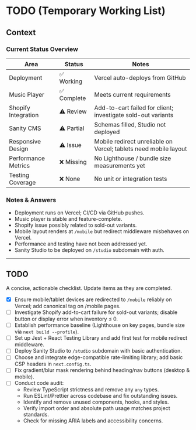 # TODO (Temporary Working List)

## Context

### Current Status Overview
| Area | Status | Notes |
|------|--------|-------|
| Deployment | ✅ Working | Vercel auto-deploys from GitHub |
| Music Player | ✅ Complete | Meets current requirements |
| Shopify Integration | ⚠️ Review | Add-to-cart failed for client; investigate sold-out variants |
| Sanity CMS | ⚠️ Partial | Schemas filled, Studio not deployed |
| Responsive Design | ⚠️ Issue | Mobile redirect unreliable on Vercel; tablets need mobile layout |
| Performance Metrics | ❌ Missing | No Lighthouse / bundle size measurements yet |
| Testing Coverage | ❌ None | No unit or integration tests |

### Notes & Answers
- Deployment runs on Vercel; CI/CD via GitHub pushes.
- Music player is stable and feature-complete.
- Shopify issue possibly related to sold-out variants.
- Mobile layout renders at `/mobile` but redirect middleware misbehaves on Vercel.
- Performance and testing have not been addressed yet.
- Sanity Studio to be deployed on `/studio` subdomain with auth.

---

## TODO
A concise, actionable checklist. Update items as they are completed.

- [x] Ensure mobile/tablet devices are redirected to `/mobile` reliably on Vercel; add canonical tag on /mobile pages.
- [ ] Investigate Shopify add-to-cart failure for sold-out variants; disable button or display error when inventory ≤ 0.
- [ ] Establish performance baseline (Lighthouse on key pages, bundle size via `next build --profile`).
- [ ] Set up Jest + React Testing Library and add first test for mobile redirect middleware.
- [ ] Deploy Sanity Studio to `/studio` subdomain with basic authentication.
- [ ] Choose and integrate edge-compatible rate-limiting library; add basic CSP headers in `next.config.ts`.
- [ ] Fix gradient/blur mask rendering behind heading/nav buttons (desktop & mobile).
- [ ] Conduct code audit:
  - Review TypeScript strictness and remove any `any` types.
  - Run ESLint/Prettier across codebase and fix outstanding issues.
  - Identify and remove unused components, hooks, and styles.
  - Verify import order and absolute path usage matches project standards.
  - Check for missing ARIA labels and accessibility concerns.
